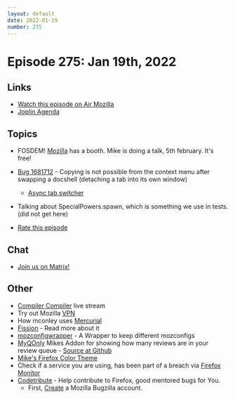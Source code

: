 ```yaml
---
layout: default
date: 2022-01-19
number: 275
---
```


# Episode 275: Jan 19th, 2022

## Links
* [Watch this episode on Air Mozilla](https://mzl.la/joy-of-coding-2022-01-19)
* [Joplin Agenda](https://mikeconley.ca/joc/agendas/Episode-0275.html)

## Topics
* FOSDEM! [Mozilla](https://fosdem.org/2022/schedule/track/mozilla/) has a booth. Mike is doing a talk, 5th february. It's free! 
* [Bug 1681712](https://bugzilla.mozilla.org/show_bug.cgi?id=1681712) - Copying is not possible from the context menu after swapping a docshell (detaching a tab into its own window)
  - [Async tab switcher](https://firefox-source-docs.mozilla.org/browser/base/tabbrowser/async-tab-switcher.html)
* Talking about SpecialPowers.spawn, which is something we use in tests. (did not get here)

* [Rate this episode](https://forms.gle/tLgzTKva572JeQ8d9)

## Chat
* [Join us on Matrix!](https://matrix.to/#/!enWuAmKDOEEPYejXRk:mozilla.org?via=mozilla.org&via=raim.ist)

## Other
* [Compiler Compiler](https://www.twitch.tv/codehag) live stream
* Try out Mozilla [VPN](https://vpn.mozilla.org/)
* How mconley uses [Mercurial](https://mikeconley.github.io/documents/How_mconley_uses_Mercurial_for_Mozilla_code)
* [Fission](https://firefox-source-docs.mozilla.org/dom/dom/Fission.html) - Read more about it
* [mozconfigwrapper](https://github.com/ahal/mozconfigwrapper) - A Wrapper to keep different mozconfigs
* [MyQOnly](https://addons.mozilla.org/en-US/firefox/addon/myqonly/) Mikes Addon for showing how many reviews are in your review queue - [Source at Github](https://github.com/mikeconley/myqonly)
* [Mike's Firefox Color Theme](https://addons.mozilla.org/en-US/firefox/addon/electricbluegaloo/)
* Check if a service you are using, has been part of a breach via [Firefox Monitor](https://monitor.firefox.com/breaches)
* [Codetribute](https://codetribute.mozilla.org/) - Help contribute to Firefox, good mentored bugs for You.
  - First, [Create](https://bugzilla.mozilla.org/createaccount.cgi) a Mozilla Bugzilla account.

